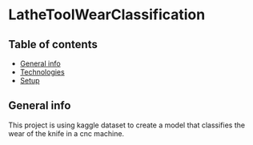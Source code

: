 # LatheToolWearClassification

## Table of contents
* [General info](#general-info)
* [Technologies](#technologies)
* [Setup](#setup)

## General info
This project is using kaggle dataset to create a model that classifies the wear of the knife in a cnc machine. 
	
